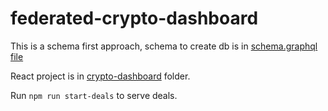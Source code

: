# federated-crypto-dashboard
This is a schema first approach, schema to create db is in [schema.graphql file](./schema.graphql)  

React project is in [crypto-dashboard](./crypto-dashboard) folder.  

Run `npm run start-deals` to serve deals.